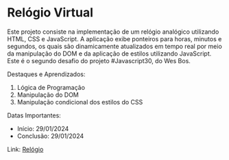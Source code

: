 <h1>Relógio Virtual</h1>

Este projeto consiste na implementação de um relógio analógico utilizando HTML, CSS e JavaScript. A aplicação exibe ponteiros para horas, minutos e segundos, os quais são dinamicamente atualizados em tempo real por meio da manipulação do DOM e da aplicação de estilos utilizando JavaScript.
Este é o segundo desafio do projeto #Javascript30, do Wes Bos.

Destaques e Aprendizados: <br>
<ol>
  <li>Lógica de Programação</li>
  <li>Manipulação do DOM</li>
  <li>Manipulação condicional dos estilos do CSS</li>
</ol>

Datas Importantes: 
<ul>
  <li>Início: 29/01/2024</li>
  <li>Conclusão: 29/01/2024</li>
</ul>

Link: <a href="https://caiorossi00.github.io/Relogio/">Relógio</a>
